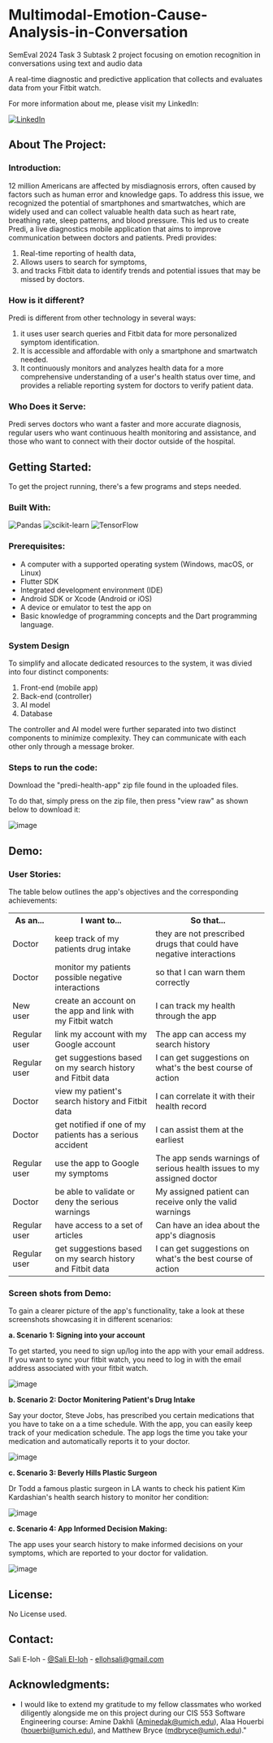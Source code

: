 # Multimodal-Emotion-Cause-Analysis-in-Conversation
SemEval 2024 Task 3 Subtask 2 project focusing on emotion recognition in conversations using text and audio data

A real-time diagnostic and predictive application that collects and evaluates data from your Fitbit watch.

For more information about me, please visit my LinkedIn:

[![LinkedIn][LinkedIn.js]][LinkedIn-url]

<!-- ABOUT THE PROJECT -->

## About The Project:

### Introduction:

12 million Americans are affected by misdiagnosis errors, often caused by factors such as human error and knowledge gaps. To address this issue, we recognized the potential of smartphones and smartwatches, which are widely used and can collect valuable health data such as heart rate, breathing rate, sleep patterns, and blood pressure. This led us to create Predi, a live diagnostics mobile application that aims to improve communication between doctors and patients. Predi provides:

1. Real-time reporting of health data,
2. Allows users to search for symptoms, 
3. and tracks Fitbit data to identify trends and potential issues that may be missed by doctors.

### How is it different?

Predi is different from other technology in several ways: 

1. it uses user search queries and Fitbit data for more personalized symptom identification.
2. It is accessible and affordable with only a smartphone and smartwatch needed.
3. It continuously monitors and analyzes health data for a more comprehensive understanding of a user's health status over time, and provides a reliable reporting system for doctors to verify patient data.

### Who Does it Serve: 

Predi serves doctors who want a faster and more accurate diagnosis, regular users who want continuous health monitoring and assistance, and those who want to connect with their doctor outside of the hospital.

## Getting Started:

To get the project running, there's a few programs and steps needed.

### Built With:

![Pandas](https://img.shields.io/badge/pandas-%23150458.svg?style=for-the-badge&logo=pandas&logoColor=white)
![scikit-learn](https://img.shields.io/badge/scikit--learn-%23F7931E.svg?style=for-the-badge&logo=scikit-learn&logoColor=white)
![TensorFlow](https://img.shields.io/badge/TensorFlow-%23FF6F00.svg?style=for-the-badge&logo=TensorFlow&logoColor=white)

### Prerequisites:

* A computer with a supported operating system (Windows, macOS, or Linux)
* Flutter SDK
* Integrated development environment (IDE) 
* Android SDK or Xcode (Android or iOS)
* A device or emulator to test the app on
* Basic knowledge of programming concepts and the Dart programming language.

### System Design

To simplify and allocate dedicated resources to the system, it was divied into four distinct components: 

1. Front-end (mobile app)
2. Back-end (controller)
3. AI model
4. Database

The controller and AI model were further separated into two distinct components to minimize complexity. They can communicate with each other only through a message broker.

### Steps to run the code:

Download the "predi-health-app" zip file found in the uploaded files.
 
To do that, simply press on the zip file, then press "view raw" as shown below to download it:

![image](https://github.com/SaliElloh/predi-health-app/assets/112829375/d2292731-c6a6-4f65-ae87-51a248e1124f)

## Demo:

### User Stories: 

The table below outlines the app's objectives and the corresponding achievements:

<table>
  <tr>
    <th>As an...</th>
    <th>I want to...</th>
    <th>So that...</th>
  </tr>
  <tr>
    <td>Doctor</td>
    <td>keep track of my patients drug intake</td>
    <td>they are not prescribed drugs that could have negative interactions</td>
  </tr>
  <tr>
    <td>Doctor</td>
    <td>monitor my patients possible negative interactions</td>
    <td>so that I can warn them correctly</td>
  </tr>
  <tr>
    <td>New user</td>
    <td>create an account on the app and link with my Fitbit watch</td>
    <td>I can track my health through the app</td>
  </tr>
  <tr>
    <td>Regular user</td>
    <td>link my account with my Google account</td>
    <td>The app can access my search history</td>
  </tr>
  <tr>
    <td>Regular user</td>
    <td>get suggestions based on my search history and Fitbit data</td>
    <td>I can get suggestions on what's the best course of action</td>
  </tr>
  <tr>
    <td>Doctor</td>
    <td>view my patient's search history and Fitbit data</td>
    <td>I can correlate it with their health record</td>
  </tr>
  <tr>
    <td>Doctor</td>
    <td>get notified if one of my patients has a serious accident</td>
    <td>I can assist them at the earliest</td>
  </tr>
  <tr>
    <td>Regular user</td>
    <td>use the app to Google my symptoms</td>
    <td>The app sends warnings of serious health issues to my assigned doctor</td>
  </tr>
  <tr>
    <td>Doctor</td>
    <td>be able to validate or deny the serious warnings</td>
    <td>My assigned patient can receive only the valid warnings</td>
  </tr>
  <tr>
    <td>Regular user</td>
    <td>have access to a set of articles</td>
    <td>Can have an idea about the app's diagnosis</td>
  </tr>
  <tr>
    <td>Regular user</td>
    <td>get suggestions based on my search history and Fitbit data</td>
    <td>I can get suggestions on what's the best course of action</td>
  </tr>
</table>


### Screen shots from Demo:

To gain a clearer picture of the app's functionality, take a look at these screenshots showcasing it in different scenarios:

<b> a. Scenario 1: Signing into your account </b>

To get started, you need to sign up/log into the app with your email address. If you want to sync your fitbit watch, you need to log in with the email address associated with your fitbit watch. 

![image](https://github.com/SaliElloh/predi-health-app/assets/112829375/f261c4f1-770c-483f-bdc7-db98f4ac7273)

<b> b. Scenario 2: Doctor Monitering Patient's Drug Intake </b>

Say your doctor, Steve Jobs, has prescribed you certain medications that you have to take on a a time schedule. With the app, you can easily keep track of your medication schedule. The app logs the time you take your medication and automatically reports it to your doctor. 

![image](https://github.com/SaliElloh/predi-health-app/assets/112829375/7de18583-d068-4021-8da1-9140a19f3c14)

<b> c. Scenario 3: Beverly Hills Plastic Surgeon </b>

Dr Todd a famous plastic surgeon in LA wants to check his patient Kim Kardashian's health search history to monitor her condition: 

![image](https://github.com/SaliElloh/predi-health-app/assets/112829375/5a783f30-6038-4ff9-bb4b-3a0706db0d7b)

<b> c. Scenario 4: App Informed Decision Making: </b>

The app uses your search history to make informed decisions on your symptoms, which are reported to your doctor for validation.

![image](https://github.com/SaliElloh/predi-health-app/assets/112829375/b9128a69-4adb-46c1-8bec-999816c689c9)

<!-- LICENSE -->
## License:

No License used.

<!-- CONTACT -->
## Contact:

Sali E-loh - [@Sali El-loh](https://www.linkedin.com/in/salielloh12/) - ellohsali@gmail.com

<!-- ACKNOWLEDGMENTS -->
## Acknowledgments:

* I would like to extend my gratitude to my fellow classmates who worked diligently alongside me on this project during our CIS 553 Software Engineering course: Amine Dakhli (Aminedak@umich.edu), Alaa Houerbi (houerbi@umich.edu), and Matthew Bryce (mdbryce@umich.edu)."

<!-- MARKDOWN LINKS & IMAGES -->
<!-- https://www.markdownguide.org/basic-syntax/#reference-style-links -->
[LinkedIn.js]: https://img.shields.io/badge/LinkedIn-0077B5?style=for-the-badge&logo=linkedin&logoColor=white
[LinkedIn-url]: https://www.linkedin.com/in/salielloh12/
